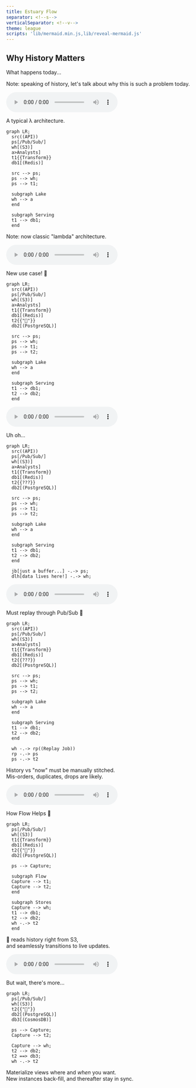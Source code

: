 ```yaml
---
title: Estuary Flow
separator: <!--s-->
verticalSeparator: <!--v-->
theme: league
scripts: 'lib/mermaid.min.js,lib/reveal-mermaid.js'
---
```


## Why History Matters

What happens today...

Note: speaking of history, let's talk about why this is such a problem today.

<!--s-->
<audio controls src="media/hfh_history_lambda.m4a"></audio>

A typical λ architecture.

```mermaid
graph LR;
  src((API))
  ps[/Pub/Sub/]
  wh[(S3)]
  a>Analysts]
  t1{{Transform}}
  db1[(Redis)]

  src --> ps;
  ps --> wh;
  ps --> t1;

  subgraph Lake
  wh --> a
  end

  subgraph Serving
  t1 --> db1;
  end

```

Note: now classic "lambda" architecture.

<!--s-->
<audio controls src="media/hfh_history_new_use_case.m4a"></audio>

New use case! 🚀

```mermaid
graph LR;
  src((API))
  ps[/Pub/Sub/]
  wh[(S3)]
  a>Analysts]
  t1{{Transform}}
  db1[(Redis)]
  t2{{"🚀"}}
  db2[(PostgreSQL)]

  src --> ps;
  ps --> wh;
  ps --> t1;
  ps --> t2;

  subgraph Lake
  wh --> a
  end

  subgraph Serving
  t1 --> db1;
  t2 --> db2;
  end

```

<!--s-->
<audio controls src="media/hfh_history_uh_oh.m4a"></audio>

Uh oh...

```mermaid
graph LR;
  src((API))
  ps[/Pub/Sub/]
  wh[(S3)]
  a>Analysts]
  t1{{Transform}}
  db1[(Redis)]
  t2{{???}}
  db2[(PostgreSQL)]

  src --> ps;
  ps --> wh;
  ps --> t1;
  ps --> t2;

  subgraph Lake
  wh --> a
  end

  subgraph Serving
  t1 --> db1;
  t2 --> db2;
  end

  jb[just a buffer...] -.-> ps;
  dlh[data lives here!] -.-> wh;

```

<!--s-->
<audio controls src="media/hfh_history_replay.m4a"></audio>

Must replay through Pub/Sub 🤮

```mermaid
graph LR;
  src((API))
  ps[/Pub/Sub/]
  wh[(S3)]
  a>Analysts]
  t1{{Transform}}
  db1[(Redis)]
  t2{{???}}
  db2[(PostgreSQL)]

  src --> ps;
  ps --> wh;
  ps --> t1;
  ps --> t2;

  subgraph Lake
  wh --> a
  end

  subgraph Serving
  t1 --> db1;
  t2 --> db2;
  end

  wh -.-> rp((Replay Job))
  rp -.-> ps
  ps -.-> t2

```

History vs "now" must be manually stitched.<br>
Mis-orders, duplicates, drops are likely.

<!--s-->
<audio controls src="media/hfh_history_how_flow_helps.m4a"></audio>

How Flow Helps 🌈 

```mermaid
graph LR;
  ps[/Pub/Sub/]
  wh[(S3)]
  t1{{Transform}}
  db1[(Redis)]
  t2{{"🚀"}}
  db2[(PostgreSQL)]

  ps --> Capture;

  subgraph Flow
  Capture --> t1;
  Capture --> t2;
  end

  subgraph Stores
  Capture --> wh;
  t1 --> db1;
  t2 --> db2;
  wh -.-> t2
  end
```

🚀 reads history right from S3,<br>
and seamlessly transitions to live updates.

<!--s-->
<audio controls src="media/hfh_history_rematerialize.m4a"></audio>

But wait, there's more...

```mermaid
graph LR;
  ps[/Pub/Sub/]
  wh[(S3)]
  t2{{"🚀"}}
  db2[(PostgreSQL)]
  db3[(CosmosDB)]

  ps --> Capture;
  Capture --> t2;

  Capture --> wh;
  t2 --> db2;
  t2 ==> db3;
  wh -.-> t2
```

Materialize views where and _when_ you want.<br>
New instances back-fill, and thereafter stay in sync.

